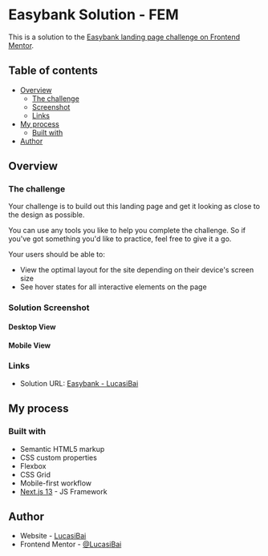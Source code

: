 # Easybank Solution - FEM

This is a solution to the [Easybank landing page challenge on Frontend Mentor](https://www.frontendmentor.io/challenges/easybank-landing-page-WaUhkoDN/hub).

## Table of contents

- [Overview](#overview)
  - [The challenge](#the-challenge)
  - [Screenshot](#solution-screenshot)
  - [Links](#links)
- [My process](#my-process)
  - [Built with](#built-with)
- [Author](#author)

## Overview

### The challenge

Your challenge is to build out this landing page and get it looking as close to the design as possible.

You can use any tools you like to help you complete the challenge. So if you've got something you'd like to practice, feel free to give it a go.

Your users should be able to:

- View the optimal layout for the site depending on their device's screen size
- See hover states for all interactive elements on the page

### Solution Screenshot

#### Desktop View

#### Mobile View

### Links

- Solution URL: [Easybank - LucasiBai](https://fem-easybank-lucasibai.vercel.app/)

## My process

### Built with

- Semantic HTML5 markup
- CSS custom properties
- Flexbox
- CSS Grid
- Mobile-first workflow
- [Next.js 13](https://nextjs.org/) - JS Framework

## Author

- Website - [LucasiBai](https://github.com/LucasiBai)
- Frontend Mentor - [@LucasiBai](https://www.frontendmentor.io/profile/LucasiBai)
